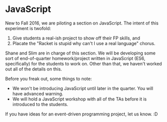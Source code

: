 # JavaScript

New to Fall 2016, we are piloting a section on JavaScript. The intent of this experiment is twofold:

1. Give students a real-ish project to show off their FP skills, and
2. Placate the "Racket is stupid why can't I use a real language" chorus.

Shane and Slim are in charge of this section. We will be developing some sort of end-of-quarter homework/project written in JavaScript (ES6, specifically) for the students to work on. Other than that, we haven't worked out all of the details on this.

Before you freak out, some things to note:

- We won't be introducing JavaScript until later in the quarter. You will have advanced warning.
- We will hold a JavaScript workshop with all of the TAs before it is introduced to the students.

If you have ideas for an event-driven programming project, let us know. :D 
